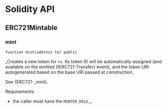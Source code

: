 # Solidity API

## ERC721Mintable

### mint

```solidity
function mint(address to) public
```

_Creates a new token for `to`. Its token ID will be automatically
assigned (and available on the emitted {IERC721-Transfer} event), and the token
URI autogenerated based on the base URI passed at construction.

See {ERC721-_mint}.

Requirements:

- the caller must have the `MINTER_ROLE`._

